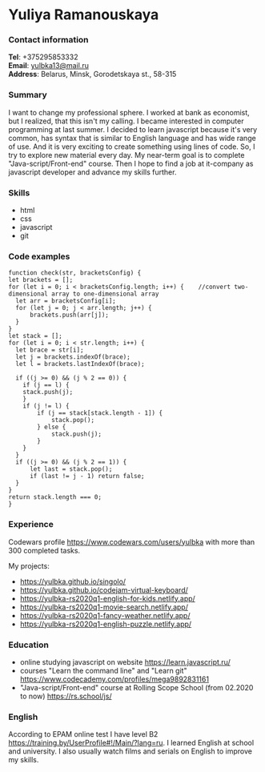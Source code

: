 # Yuliya Ramanouskaya

### Contact information  
**Tel**: +375295853332  
**Email**: yulbka13@mail.ru  
**Address**: Belarus, Minsk, Gorodetskaya st., 58-315  
### Summary  
I want to change my professional sphere. I worked at bank as economist, but I realized, that this isn't my calling. I became interested in computer  programming at last summer. I decided to learn javascript because it's very common, has syntax that is similar to English language and has wide range of use. And it is very exciting to create something using lines of code. So, I try to explore new material every day. My near-term goal is to complete "Java-script/Front-end" course. Then I hope to find a job at it-company as javascript developer and advance my skills further.  
### Skills  
- html
- css
- javascript
- git  
### Code examples  
    function check(str, bracketsConfig) {
    let brackets = [];
    for (let i = 0; i < bracketsConfig.length; i++) {    //convert two-dimensional array to one-dimensional array
      let arr = bracketsConfig[i];
      for (let j = 0; j < arr.length; j++) {
          brackets.push(arr[j]);
      }      
    }
    let stack = [];  
    for (let i = 0; i < str.length; i++) {
      let brace = str[i];      
      let j = brackets.indexOf(brace);           
      let l = brackets.lastIndexOf(brace);
       
      if ((j >= 0) && (j % 2 == 0)) {
        if (j == l) {  
        stack.push(j);
        } 
        if (j != l) {
            if (j == stack[stack.length - 1]) {
                stack.pop();
            } else {
                stack.push(j);
            }
        }
      }
      if ((j >= 0) && (j % 2 == 1)) {
          let last = stack.pop();
          if (last != j - 1) return false;
      }  
    }
    return stack.length === 0;
    }
### Experience  
Codewars profile <https://www.codewars.com/users/yulbka> with more than 300 completed tasks.

My projects:
- <https://yulbka.github.io/singolo/>
- <https://yulbka.github.io/codejam-virtual-keyboard/>
- <https://yulbka-rs2020q1-english-for-kids.netlify.app/>
- <https://yulbka-rs2020q1-movie-search.netlify.app/>
- <https://yulbka-rs2020q1-fancy-weather.netlify.app/>
- <https://yulbka-rs2020q1-english-puzzle.netlify.app/>
### Education  
- online studying javascript on website <https://learn.javascript.ru/>
- courses "Learn the command line" and "Learn git" <https://www.codecademy.com/profiles/mega9892831161>
- "Java-script/Front-end" course at Rolling Scope School (from 02.2020 to now) <https://rs.school/js/>
### English
According to EPAM online test I have level B2 <https://training.by/UserProfile#!/Main/?lang=ru>. I learned English at school and university. I also usually watch films and serials on English to improve my skills.
